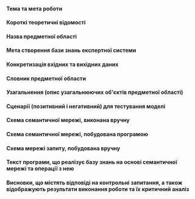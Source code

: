 #### Тема та мета роботи
#### Короткі теоретичні відомості
#### Назва предметної області
#### Мета створення бази знань експертної системи
#### Конкретизація вхідних та вихідних даних
#### Словник предметної области
#### Узагальнення (опис узагальнюючих об'єктів предметної області)
#### Сценарії (позитивний і негативний) для тестування моделі
#### Схема семантичної мережі, виконана вручну
#### Схема семантичної мережі, побудована програмою
#### Схема мережі запиту, побудована вручну
#### Текст програми, що реалізує базу знань на основі семантичної мережі та операції з нею
#### Висновки, що містять відповіді на контрольні запитання, а також відображують результати виконання роботи та їх критичний аналіз